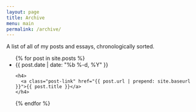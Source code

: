 ```yaml
---
layout: page
title: Archive
menu: main
permalink: /archive/
---
```

A list of all of my posts and essays, chronologically sorted.

<ul class="post-list">
{% for post in site.posts %}
  <li>
    <span class="post-meta">{{ post.date | date: "%b %-d, %Y" }}</span>

    <h4>
      <a class="post-link" href="{{ post.url | prepend: site.baseurl }}">{{ post.title }}</a>
    </h4>

  </li>
{% endfor %}
</ul>

